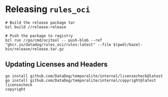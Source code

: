 # Releasing `rules_oci`

```
# Build the release package tar
bzl build //release:release

# Push the package to registry
bzl run //go/cmd/ocitool -- push-blob --ref "ghcr.io/datadog/rules_oci/rules:latest" --file $(pwd)/bazel-bin/release/release.tar.gz
```

## Updating Licenses and Headers

```
go install github.com/DataDog/temporalite/internal/licensecheck@latest
go install github.com/DataDog/temporalite/internal/copyright@latest
licensecheck
copyright
```
